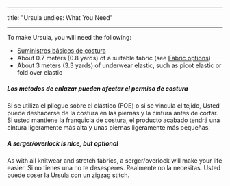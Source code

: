 - - -
title: "Ursula undies: What You Need"
- - -

To make Ursula, you will need the following:

- [Suministros básicos de costura](/docs/sewing/basic-sewing-supplies)
- About 0.7 meters (0.8 yards) of a suitable fabric (see [Fabric options](/docs/patterns/ursula/fabric))
- About 3 meters (3.3 yards) of underwear elastic, such as picot elastic or fold over elastic

<Tip>

##### Los métodos de enlazar pueden afectar el permiso de costura

Si se utiliza el pliegue sobre el elástico (FOE) o si se vincula el tejido, Usted puede deshacerse de la costura en las piernas y la cintura antes de cortar. Si usted mantiene la franquicia de costura, el producto acabado tendrá una cintura ligeramente más alta y unas piernas ligeramente más pequeñas.

##### A serger/overlock is nice, but optional

As with all knitwear and stretch fabrics, a serger/overlock will make your life easier. Si no tienes una no te desesperes. Realmente no la necesitas. Usted puede coser la Ursula con un zigzag stitch.

</Tip>
